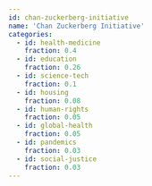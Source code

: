 ```yaml
---
id: chan-zuckerberg-initiative
name: 'Chan Zuckerberg Initiative'
categories:
  - id: health-medicine
    fraction: 0.4
  - id: education
    fraction: 0.26
  - id: science-tech
    fraction: 0.1
  - id: housing
    fraction: 0.08
  - id: human-rights
    fraction: 0.05
  - id: global-health
    fraction: 0.05
  - id: pandemics
    fraction: 0.03
  - id: social-justice
    fraction: 0.03
---
```

